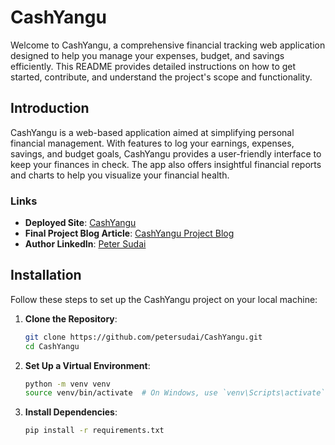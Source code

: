 # CashYangu

Welcome to CashYangu, a comprehensive financial tracking web application designed to help you manage your expenses, budget, and savings efficiently. This README provides detailed instructions on how to get started, contribute, and understand the project's scope and functionality.

## Introduction

CashYangu is a web-based application aimed at simplifying personal financial management. With features to log your earnings, expenses, savings, and budget goals, CashYangu provides a user-friendly interface to keep your finances in check. The app also offers insightful financial reports and charts to help you visualize your financial health.

### Links

- **Deployed Site**: [CashYangu](https://cash-yangu-r3t1h6r11-petersudais-projects.vercel.app/)
- **Final Project Blog Article**: [CashYangu Project Blog](https://your-blog-url.com)
- **Author LinkedIn**: [Peter Sudai](https://www.linkedin.com/in/peter-sudai)

## Installation

Follow these steps to set up the CashYangu project on your local machine:

1. **Clone the Repository**:
   ```bash
   git clone https://github.com/petersudai/CashYangu.git
   cd CashYangu
2. **Set Up a Virtual Environment**:
   ```bash
   python -m venv venv
   source venv/bin/activate  # On Windows, use `venv\Scripts\activate`

3. **Install Dependencies**:
   ```bash
   pip install -r requirements.txt

